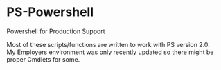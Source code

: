 # PS-Powershell
Powershell for Production Support

Most of these scripts/functions are written to work with PS version 2.0.  
My Employers environment was only recently updated so there might be proper Cmdlets for some.
 


